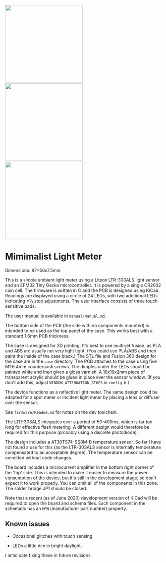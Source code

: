 <img src="https://user-images.githubusercontent.com/120347/86258444-bf85a100-bbb2-11ea-91e5-7cb454e6880c.jpg" width="250px">  <img src="https://user-images.githubusercontent.com/120347/86258443-beed0a80-bbb2-11ea-8225-8dd4185c6486.jpg" width="250px">  <img src="https://user-images.githubusercontent.com/120347/86258426-ba285680-bbb2-11ea-8737-4603d1c740bd.jpg" width="250px">



# Mimimalist Light Meter

Dimensions: 87×56x7.5mm

This is a simple ambient light meter using a Liteon LTR-303ALS light sensor and
an EFM32 Tiny Gecko microcontroller. It is powered by a single CR2032 coin cell.
The firmware is written in C and the PCB is designed using KiCad. Readings are
displayed using a circle of 24 LEDs, with two additional LEDs indicating ±⅓ stop
adjustments. The user interface consists of three touch sensitive pads.

The user manual is available in `manual/manual.md`.

The bottom side of the PCB (the side with no components mounted) is intended to
be used as the top panel of the case. This works best with a standard 1.6mm PCB
thickness.

The case is designed for 3D printing. It's best to use multi-jet fusion, as PLA
and ABS are usually not very light tight. (You could use PLA/ABS and then paint
the inside of the case black.) The STL file and Fusion 360 design for the case
are in the `case` directory. The PCB attaches to the case using five M1.6 4mm
countersunk screws. The dimples under the LEDs should be painted white and then
given a gloss varnish. A 10x10x2mm piece of transparent acrylic should be glued
in place over the sensor window. (If you don't add this, adjust
`WINDOW_ATTENUATION_STOPS` in `config.h`.)

The device functions as a reflective light meter. The same design could be
adapted for a spot meter or incident light meter by placing a lens or diffuser
over the sensor.

See `firmware/Readme.md` for notes on the dev toolchain.

The LTR-303ALS integrates over a period of 50-400ms, which is far too long for
effective flash metering. A different design would therefore be required for
this purpose (probably using a discrete photodiode).

The design includes a AT30TS74-SS8M-B temperature sensor. So far I have not
found a use for this (as the LTR-303ALS sensor is internally temperature
compensated to an acceptable degree). The temperature sensor can be ommitted
without code changes.

The board includes a microcurrent amplifier in the bottom right corner of the
'top' side. This is intended to make it easier to measure the power consumption
of the device, but it's still in the development stage, so don't expect it to
work properly. You can omit all of the components in this zone. The solder
bridge JP1 should be closed.

Note that a recent (as of June 2020) development version of KiCad will be
required to open the board and schema files. Each component in the schematic has
an `MPN` (manufacturer part number) property.

## Known issues

* Occasional glitches with touch sensing.

* LEDs a little dim in bright daylight.

I anticipate fixing these in future revisions.
